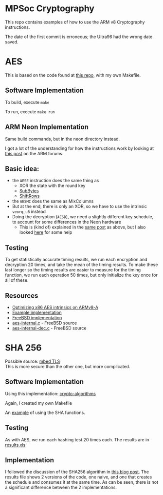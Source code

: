 MPSoc Cryptography
=======================

This repo contains examples of how to use the ARM v8 Cryptography instructions.

The date of the first commit is erroneous; the Ultra96 had the wrong date saved.


AES
====

This is based on the code found at [this repo](https://github.com/kokke/tiny-AES-c), with my own Makefile.

Software Implementation
------------------------

To build, execute `make`

To run, execute `make run`


ARM Neon Implementation
-------------------------

Same build commands, but in the neon directory instead.

I got a lot of the understanding for how the instructions work by looking at [this post](https://community.arm.com/developer/tools-software/tools/b/tools-software-ides-blog/posts/porting-putty-to-windows-on-arm) on the ARM forums.

Basic idea:
-----------

- the `AESE` instruction does the same thing as
  - XOR the state with the round key
  - [SubBytes](https://developer.arm.com/docs/ddi0596/e/shared-pseudocode-functions/shared-functionscrypto-pseudocode#impl-shared.AESSubBytes.1)
  - [ShiftRows](https://developer.arm.com/docs/ddi0596/e/shared-pseudocode-functions/shared-functionscrypto-pseudocode#impl-shared.AESShiftRows.1)
- the `AESMC` does the same as MixColumns
- But at the end, there is only an XOR, so we have to use the intrinsic `veorq_u8` instead
- Doing the decryption (`AESD`), we need a slightly different key schedule, to account for some differences in the Neon hardware
  - This is (kind of) explained in the [same post](https://community.arm.com/developer/tools-software/tools/b/tools-software-ides-blog/posts/porting-putty-to-windows-on-arm) as above, but I also looked [here](https://github.com/freebsd/freebsd/blob/b25216505e3b0336ead4a0b98046ace71a7d58da/contrib/wpa/src/crypto/aes-internal-dec.c) for some help

Testing
--------

To get statistically accurate timing results, we run each encryption and decryption 20 times, and take the mean of the timing results.  To make these last longer so the timing results are easier to measure for the timing function, we run each operation 50 times, but only initialize the key once for all of these.


Resources
------------

- [Optimizing x86 AES intrinsics on ARMv8-A](https://blog.michaelbrase.com/2018/06/04/optimizing-x86-aes-intrinsics-on-armv8-a/)
- [Example implementation](https://botan.randombit.net/doxygen/aes__armv8_8cpp_source.html)
- [FreeBSD implementation](https://reviews.freebsd.org/D8297)
- [aes-internal.c](https://github.com/freebsd/freebsd/blob/1d6e4247415d264485ee94b59fdbc12e0c566fd0/contrib/wpa/src/crypto/aes-internal.c) - FreeBSD source
- [aes-internal-dec.c](https://github.com/freebsd/freebsd/blob/b25216505e3b0336ead4a0b98046ace71a7d58da/contrib/wpa/src/crypto/aes-internal-dec.c) - FreeBSD source



SHA 256
=========

Possible source: [mbed TLS](https://tls.mbed.org/sha-256-source-code)  
This is more secure than the other one, but more complicated.

Software Implementation
--------------------------

Using this implementation: [crypto-algorithms](https://github.com/B-Con/crypto-algorithms)

Again, I created my own Makefile

An [example](https://gist.github.com/rajkosto/a443f837d729cde413df27b52028e2b3) of using the SHA functions.

Testing
----------

As with AES, we run each hashing test 20 times each.  The results are in [results.xls](results.xls)

Implementation
---------------

I followed the discussion of the SHA256 algorithm in [this blog post](https://community.arm.com/developer/tools-software/tools/b/tools-software-ides-blog/posts/porting-putty-to-windows-on-arm).  The results file shows 2 versions of the code, one naive, and one that creates the schedule and consumes it at the same time.  As can be seen, there is not a significant difference between the 2 implementations.
